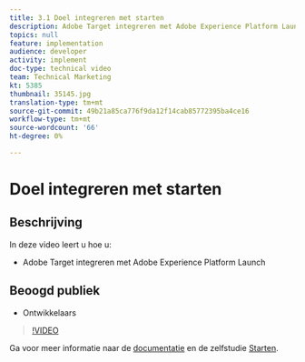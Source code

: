 ```yaml
---
title: 3.1 Doel integreren met starten
description: Adobe Target integreren met Adobe Experience Platform Launch
topics: null
feature: implementation
audience: developer
activity: implement
doc-type: technical video
team: Technical Marketing
kt: 5385
thumbnail: 35145.jpg
translation-type: tm+mt
source-git-commit: 49b21a85ca776f9da12f14cab85772395ba4ce16
workflow-type: tm+mt
source-wordcount: '66'
ht-degree: 0%

---
```



# Doel integreren met starten

## Beschrijving

In deze video leert u hoe u:

* Adobe Target integreren met Adobe Experience Platform Launch

## Beoogd publiek

* Ontwikkelaars

>[!VIDEO](https://video.tv.adobe.com/v/35145/?quality=12)

Ga voor meer informatie naar de [documentatie](https://docs.adobe.com/content/help/en/target/using/implement-target/client-side/deploy-at-js/cmp-implementing-target-using-adobe-launch.html) en de zelfstudie [Starten](https://docs.adobe.com/content/help/en/experience-cloud/implementing-in-websites-with-launch/index.html).
